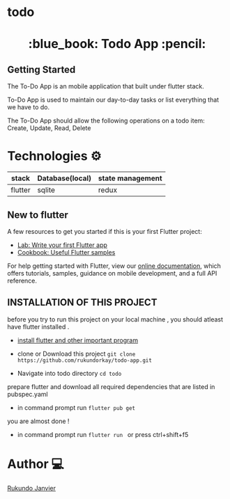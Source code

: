 # todo

<h1 align="center"> :blue_book: Todo App :pencil: </h1>

## Getting Started

The To-Do App is an mobile application that built under flutter stack.

To-Do App is  used to maintain our day-to-day tasks or list everything that we have to do.

The To-Do App should allow the following operations on a todo item:
Create, Update, Read, Delete

# Technologies :gear:
| stack       | Database(local)| state management|
| ---------   | -----------    | -----------     |
| flutter     | sqlite         | redux           |


## New to flutter  

A few resources to get you started if this is your first Flutter project:

- [Lab: Write your first Flutter app](https://flutter.dev/docs/get-started/codelab)
- [Cookbook: Useful Flutter samples](https://flutter.dev/docs/cookbook)

For help getting started with Flutter, view our
[online documentation](https://flutter.dev/docs), which offers tutorials,
samples, guidance on mobile development, and a full API reference.

##  INSTALLATION OF THIS PROJECT

before you try to run this project on your local machine  , you should atleast have flutter installed .

- [install flutter and other important program](https://docs.flutter.dev/get-started/install/windows)



- clone or Download this project  `git clone https://github.com/rukundorkay/todo-app.git `

- Navigate into todo directory `cd todo` 

prepare flutter and download all required dependencies that are listed in pubspec.yaml

- in command prompt run `flutter pub get`  

you are almost done !

- in command prompt run `flutter run ` or press ctrl+shift+f5


# Author :computer:

 [Rukundo Janvier](https://github.com/rukundorkay/)
 


